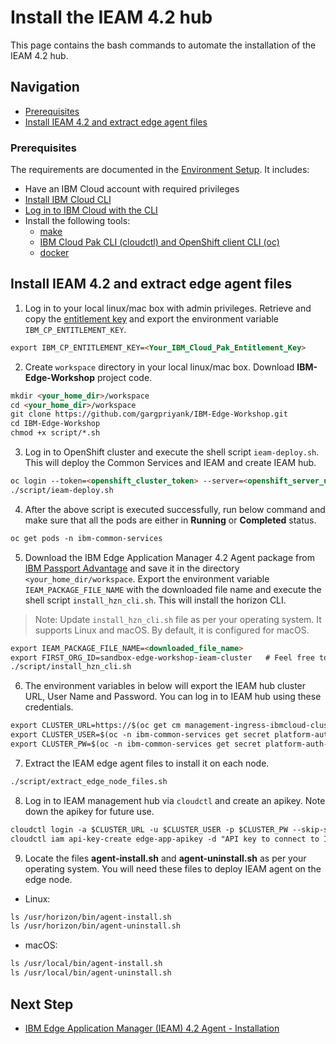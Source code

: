 # Install the IEAM 4.2 hub

This page contains the bash commands to automate the installation of the IEAM 4.2 hub.

## Navigation

- [Prerequisites](#prerequisites)
- [Install IEAM 4.2 and extract edge agent files](#install-ieam-42-and-extract-edge-agent-files)

### Prerequisites

The requirements are documented in the 
[Environment Setup](https://ibm.github.io/cloud-enterprise-examples/iac/setup-environment). It includes:

- Have an IBM Cloud account with required privileges
- [Install IBM Cloud CLI](https://ibm.github.io/cloud-enterprise-examples/iac/setup-environment#install-ibm-cloud-cli)
- [Log in to IBM Cloud with the CLI](https://ibm.github.io/cloud-enterprise-examples/iac/setup-environment#login-to-ibm-cloud)
- Install the following tools:
  - [make](https://www.gnu.org/software/make/)
  - [IBM Cloud Pak CLI (cloudctl) and OpenShift client CLI (oc)](https://www.ibm.com/support/knowledgecenter/SSFKVV_4.2/cli/cloudctl_oc_cli.html)
  - [docker](https://www.ibm.com/links?url=https%3A%2F%2Fdocs.docker.com%2Fget-docker%2F)

## Install IEAM 4.2 and extract edge agent files

1) Log in to your local linux/mac box with admin privileges. 
Retrieve and copy the [entitlement key](https://myibm.ibm.com/products-services/containerlibrary) and export the environment 
variable `IBM_CP_ENTITLEMENT_KEY`.

```markdown
export IBM_CP_ENTITLEMENT_KEY=<Your_IBM_Cloud_Pak_Entitlement_Key>
```

2) Create `workspace` directory in your local linux/mac box. Download **IBM-Edge-Workshop** project code.

```markdown
mkdir <your_home_dir>/workspace
cd <your_home_dir>/workspace
git clone https://github.com/gargpriyank/IBM-Edge-Workshop.git
cd IBM-Edge-Workshop
chmod +x script/*.sh
```
3) Log in to OpenShift cluster and execute the shell script `ieam-deploy.sh`. This will deploy the Common Services and IEAM and create IEAM hub.
   
```markdown
oc login --token=<openshift_cluster_token> --server=<openshift_server_url>
./script/ieam-deploy.sh
```
   
4) After the above script is executed successfully, run below command and make sure that all the pods are either in **Running** 
or **Completed** status.

```markdown
oc get pods -n ibm-common-services
```

5) Download the IBM Edge Application Manager 4.2 Agent package 
from [IBM Passport Advantage](https://www.ibm.com/support/knowledgecenter/SSFKVV_4.2/hub/part_numbers.html?view=kc) and save it in the directory 
`<your_home_dir/workspace`. Export the environment variable `IEAM_PACKAGE_FILE_NAME` with the downloaded file name 
and execute the shell script `install_hzn_cli.sh`. This will install the horizon CLI.
> Note: Update `install_hzn_cli.sh` file as per your operating system. It supports Linux and macOS. By default, it is configured for macOS.

```markdown
export IEAM_PACKAGE_FILE_NAME=<downloaded_file_name>
export FIRST_ORG_ID=sandbox-edge-workshop-ieam-cluster   # Feel free to choose any organization id.
./script/install_hzn_cli.sh
```

6) The environment variables in below will export the IEAM hub cluster URL, User Name and Password. You can log in to IEAM hub using these
credentials.

```markdown
export CLUSTER_URL=https://$(oc get cm management-ingress-ibmcloud-cluster-info -o jsonpath='{.data.cluster_ca_domain}')
export CLUSTER_USER=$(oc -n ibm-common-services get secret platform-auth-idp-credentials -o jsonpath='{.data.admin_username}' | base64 --decode)
export CLUSTER_PW=$(oc -n ibm-common-services get secret platform-auth-idp-credentials -o jsonpath='{.data.admin_password}' | base64 --decode)
```

7) Extract the IEAM edge agent files to install it on each node.

```markdown
./script/extract_edge_node_files.sh
```

8) Log in to IEAM management hub via `cloudctl` and create an apikey. Note down the apikey for future use.

```markdown
cloudctl login -a $CLUSTER_URL -u $CLUSTER_USER -p $CLUSTER_PW --skip-ssl-validation
cloudctl iam api-key-create edge-app-apikey -d "API key to connect to IEAM hub" # You are free to choose any name for apikey
```

9) Locate the files **agent-install.sh** and **agent-uninstall.sh** as per your operating system. You will need these files to deploy IEAM agent on
the edge node.

- Linux:

```markdown
ls /usr/horizon/bin/agent-install.sh
ls /usr/horizon/bin/agent-uninstall.sh
```

- macOS:

```markdown
ls /usr/local/bin/agent-install.sh
ls /usr/local/bin/agent-uninstall.sh
```

## Next Step

- [IBM Edge Application Manager (IEAM) 4.2 Agent - Installation](ieam42-agent-deploy.md)